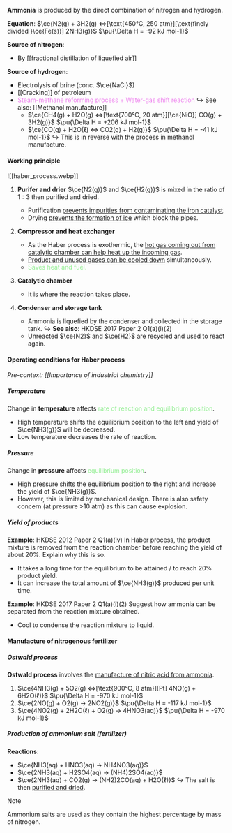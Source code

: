 **Ammonia** is produced by the direct combination of nitrogen and hydrogen.

**Equation**:
$\ce{N2(g) + 3H2(g) <=>[\text{450°C, 250 atm}][\text{finely divided }\ce{Fe(s)}] 2NH3(g)}$          $\pu{\Delta H = -92 kJ mol-1}$

**Source of nitrogen**:
- By [[fractional distillation of liquefied air]]

**Source of hydrogen**:
- Electrolysis of brine (conc. $\ce{NaCl}$)
- [[Cracking]] of petroleum
- <span style="color: violet">Steam-methane reforming process + Water-gas shift reaction</span>
  ↪️ See also: [[Methanol manufacture]]
	 - $\ce{CH4(g) + H2O(g) <=>[\text{700°C, 20 atm}][\ce{NiO}] CO(g) + 3H2(g)}$          $\pu{\Delta H = +206 kJ mol-1}$
	 - $\ce{CO(g) + H2O(ℓ) <=> CO2(g) + H2(g)}$          $\pu{\Delta H = -41 kJ mol-1}$
	   ↪️ This is in reverse with the process in methanol manufacture.

#### Working principle
![[haber_process.webp]]

1. **Purifer and drier**
   $\ce{N2(g)}$ and $\ce{H2(g)}$ is mixed in the ratio of $1:3$ then purified and dried.
	- Purification <u>prevents impurities from contaminating the iron catalyst</u>.
	- Drying <u>prevents the formation of ice</u> which block the pipes.

2. **Compressor and heat exchanger**
	- As the Haber process is exothermic, the <u>hot gas coming out from catalytic chamber can help heat up the incoming gas</u>.
	- <u>Product and unused gases can be cooled down</u> simultaneously.
	- <span style="color: lightgreen">Saves heat and fuel.</span>

3. **Catalytic chamber**
	- It is where the reaction takes place.

4. **Condenser and storage tank**
	- Ammonia is liquefied by the condenser and collected in the storage tank.
	  ↪️ **See also**: HKDSE 2017 Paper 2 Q1(a)(i)(2)
	- Unreacted $\ce{N2}$ and $\ce{H2}$ are recycled and used to react again.

#### Operating conditions for Haber process
*Pre-context: [[Importance of industrial chemistry]]*

##### Temperature
Change in **temperature** affects <span style="color: lightgreen">rate of reaction and equilibrium position</span>.
- High temperature shifts the equilibrium position to the left and yield of $\ce{NH3(g)}$ will be decreased.
- Low temperature decreases the rate of reaction.

##### Pressure
Change in **pressure** affects <span style="color: lightgreen">equilibrium position</span>.
- High pressure shifts the equilibrium position to the right and increase the yield of $\ce{NH3(g)}$.
- However, this is limited by mechanical design. There is also safety concern (at pressure >10 atm) as this can cause explosion.

##### Yield of products
**Example**: HKDSE 2012 Paper 2 Q1(a)(iv)
In Haber process, the product mixture is removed from the reaction chamber before reaching the yield of about 20%. Explain why this is so.
- It takes a long time for the equilibrium to be attained / to reach 20% product yield.
- It can increase the total amount of $\ce{NH3(g)}$ produced per unit time.

**Example**: HKDSE 2017 Paper 2 Q1(a)(i)(2)
Suggest how ammonia can be separated from the reaction mixture obtained.
- Cool to condense the reaction mixture to liquid.

#### Manufacture of nitrogenous fertilizer
##### Ostwald process
**Ostwald process** involves the <u>manufacture of nitric acid from ammonia</u>.
1. $\ce{4NH3(g) + 5O2(g) <=>[\text{900°C, 8 atm}][Pt] 4NO(g) + 6H2O(ℓ)}$     $\pu{\Delta H = -970 kJ mol-1}$
2. $\ce{2NO(g) + O2(g) -> 2NO2(g)}$     $\pu{\Delta H = -117 kJ mol-1}$
3. $\ce{4NO2(g) + 2H2O(ℓ) + O2(g) -> 4HNO3(aq)}$     $\pu{\Delta H = -970 kJ mol-1}$

##### Production of ammonium salt (fertilizer)
**Reactions**:
- $\ce{NH3(aq) + HNO3(aq) -> NH4NO3(aq)}$
- $\ce{2NH3(aq) + H2SO4(aq) -> (NH4)2SO4(aq)}$
- $\ce{2NH3(aq) + CO2(g) -> (NH2)2CO(aq) + H2O(ℓ)}$
↪️ The salt is then <u>purified and dried</u>.

> [!note]
> Ammonium salts are used as they contain the highest percentage by mass of nitrogen.